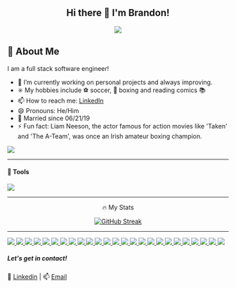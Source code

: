 
<div align='center'>







  <h2> Hi there 👋 I'm Brandon! </h2> 

![](https://i.imgur.com/AHyu5eM.gif)
  
</div>




## 🥊 About Me

I am a full stack software engineer!

- 🔭 I’m currently working on personal projects and always improving.
- ✳️ My hobbies include ⚽ soccer, 🥊 boxing and reading comics 📚
- 📫 How to reach me: <a href='https://www.linkedin.com/in/brandonhdzgtz/'>LinkedIn</a>
- 😄 Pronouns: He/Him
- 💍 Married since 06/21/19
- ⚡ Fun fact: Liam Neeson, the actor famous for action movies like 'Taken' and 'The A-Team', was once an Irish amateur boxing champion.

![](https://media1.giphy.com/media/WJdNmeAxkpZIc/giphy.gif?cid=ecf05e47akb4zbr2ruvrvmsod2n4lj2djq9mw2b6vwk4fzgg&rid=giphy.gif&ct=g)

***
#### 🧰 Tools
<img src='https://i.imgur.com/XOYc8oF.gif' height={30} widht={30} />



***
<div align='center'>
🔥 My Stats

  
[![GitHub Streak](http://github-readme-streak-stats.herokuapp.com?user=brandonhernandez123&theme=navy-gear&date_format=M%20j%5B%2C%20Y%5D)](https://git.io/streak-stats)



</div>

***
  <div>
      <a href="#"><img src="https://img.shields.io/badge/-HTML5-E34F26?style=flat-square&logo=html5&logoColor=white" />  </a>
      <a href="#"><img src="https://img.shields.io/badge/-CSS3-1572B6?style=flat-square&logo=css3" />  </a>
      <a href="#"><img src="https://img.shields.io/badge/-JavaScript-F7DF1E?style=flat-square&logo=javascript&logoColor=black" />  </a>
      <a href="#"><img src="https://img.shields.io/badge/-React-61DAFB?style=flat-square&logo=React&logoColor=black" />  </a>
      <a href="#"><img src="https://img.shields.io/badge/-Redux-764ABC?style=flat-square&logo=Redux" />  </a>
      <a href="#"><img src="https://img.shields.io/badge/-Vue-4FC08D?style=flat-square&logo=vuedotjs&logoColor=34495e" />  </a>
      <a href="#"><img src="https://img.shields.io/badge/-NodeJS-339933?style=flat-square&logo=Node.js&logoColor=white" />  </a>
      <a href="#"><img src="https://img.shields.io/badge/-Express-F7F7F7?style=flat-square&logo=express&logoColor=339933" />  </a>
      <a href="#"><img src="https://img.shields.io/badge/-Python3-3776AB?style=flat-square&logo=Python&logoColor=white" />  </a>
      <a href="#"><img src="https://img.shields.io/badge/-Flask-F7F7F7?style=flat-square&logo=flask&logoColor=black" />  </a>
      <a href="#"><img src="https://img.shields.io/badge/-PostgreSQL-336791?style=flat-square&logo=postgresql&logoColor=FAFAFA" />  </a>
      <a href="#"><img src="https://img.shields.io/badge/-MongoDB-F7F7F7?style=flat-square&logo=mongodb" />  </a>
      <a href="#"><img src="https://img.shields.io/badge/-Bootstrap-F7F7F7?style=flat-square&logo=bootstrap" />  </a>
      <a href="#"><img src="https://img.shields.io/badge/-Material_UI-0081CB?style=flat-square&logo=material-ui" />  </a>
      <a href="#"><img src="https://img.shields.io/badge/-Git-black?style=flat-square&logo=git" />  </a>
      <a href="#"><img src="https://img.shields.io/badge/-Insomnia-5849BE?style=flat-square&logo=insomnia" />  </a>
      <a href="#"><img src="https://img.shields.io/badge/-Heroku-430098?style=flat-square&logo=heroku" />  </a>
      <a href="#"><img src="https://img.shields.io/badge/-Excel-217346?style=flat-square&logo=Microsoft-Excel&logoColor=white" />  </a>
      <a href="#"><img src="https://img.shields.io/badge/-Access-A4373A?style=flat-square&logo=Microsoft-Access&logoColor=white" />  </a>
      <a href="#"><img src="https://img.shields.io/badge/-Markdown-000000?style=flat-square&logo=Markdown&logoColor=white" />  </a>
      <a href="#"><img src="https://img.shields.io/badge/-Trello-0079BF?style=flat-square&logo=Trello&logoColor=white" />  </a>
      <a href="#"><img src="https://img.shields.io/badge/-VS_Code-007ACC?style=flat-square&logo=visual-studio-code" />  </a>
      <a href="#"><img src="https://img.shields.io/badge/-Slack-4A154B?style=flat-square&logo=slack" />  </a>
      <a href="#"><img src="https://img.shields.io/badge/-Zoom-2D8CFF?style=flat-square&logo=zoom&logoColor=white" />  </a>
      <a href="#"><img src="https://img.shields.io/badge/-AWS-232F3E?style=flat-square&logo=Amazon AWS&logoColor=white" />  </a>
    </div>

##### Let's get in contact!

📱 [Linkedin](https://www.linkedin.com/in/brandonhdzgtz/) | 📫 [Email](brandoncinthia0621@gmail.com)
